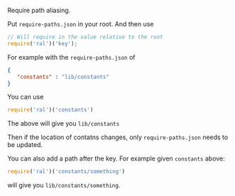 Require path aliasing.

Put `require-paths.json` in your root. And then use

```javascript
// Will require in the value relative to the root
require('ral')('key');
```

For example with the `require-paths.json` of

```json
{
   "constants" : "lib/constants"
}
```

You can use 

```javascript
require('ral')('constants')
```

The above will give you `lib/constants`

Then if the location of contatns changes, only `require-paths.json` needs to be updated.

You can also add a path after the key. For example given `constants` above:

```javascript
require('ral')('constants/something')
```

will give you `lib/constants/something`.